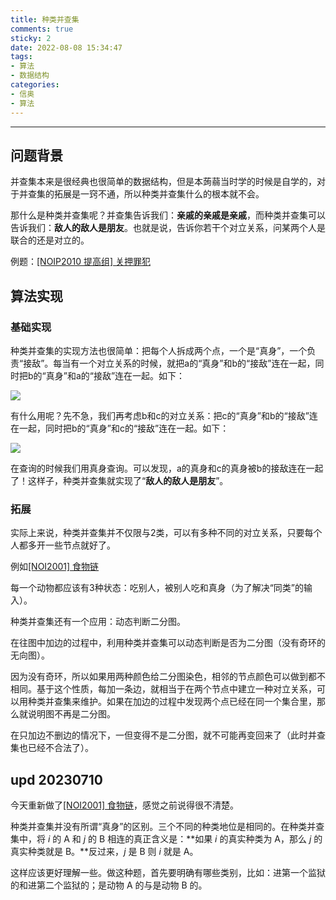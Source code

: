 ```yaml
---
title: 种类并查集
comments: true
sticky: 2
date: 2022-08-08 15:34:47
tags:
- 算法
- 数据结构
categories:
- 信奥
- 算法
---
```


---

<!--more-->

## 问题背景

并查集本来是很经典也很简单的数据结构，但是本蒟蒻当时学的时候是自学的，对于并查集的拓展是一窍不通，所以种类并查集什么的根本就不会。

那什么是种类并查集呢？并查集告诉我们：**亲戚的亲戚是亲戚**，而种类并查集可以告诉我们：**敌人的敌人是朋友**。也就是说，告诉你若干个对立关系，问某两个人是联合的还是对立的。

例题：[[NOIP2010 提高组] 关押罪犯](https://www.luogu.com.cn/problem/P1525)

## 算法实现

### 基础实现

种类并查集的实现方法也很简单：把每个人拆成两个点，一个是“真身”，一个负责“接敌”。每当有一个对立关系的时候，就把a的“真身”和b的“接敌”连在一起，同时把b的“真身”和a的“接敌”连在一起。如下：

![](https://images.shwst.one/并查集ab.png)

有什么用呢？先不急，我们再考虑b和c的对立关系：把c的“真身”和b的“接敌”连在一起，同时把b的“真身”和c的“接敌”连在一起。如下：

![](https://images.shwst.one/并查集bc.png)

在查询的时候我们用真身查询。可以发现，a的真身和c的真身被b的接敌连在一起了！这样子，种类并查集就实现了“**敌人的敌人是朋友**”。

### 拓展

实际上来说，种类并查集并不仅限与2类，可以有多种不同的对立关系，只要每个人都多开一些节点就好了。

例如[[NOI2001] 食物链](https://www.luogu.com.cn/problem/P2024)

每一个动物都应该有3种状态：吃别人，被别人吃和真身（为了解决“同类”的输入）。

种类并查集还有一个应用：动态判断二分图。

在往图中加边的过程中，利用种类并查集可以动态判断是否为二分图（没有奇环的无向图）。

因为没有奇环，所以如果用两种颜色给二分图染色，相邻的节点颜色可以做到都不相同。基于这个性质，每加一条边，就相当于在两个节点中建立一种对立关系，可以用种类并查集来维护。如果在加边的过程中发现两个点已经在同一个集合里，那么就说明图不再是二分图。

在只加边不删边的情况下，一但变得不是二分图，就不可能再变回来了（此时并查集也已经不合法了）。

## upd 20230710

今天重新做了[[NOI2001] 食物链](https://www.luogu.com.cn/problem/P2024)，感觉之前说得很不清楚。

种类并查集并没有所谓“真身”的区别。三个不同的种类地位是相同的。在种类并查集中，将 $i$ 的 A 和 $j$ 的 B 相连的真正含义是：**如果 $i$ 的真实种类为 A，那么 $j$ 的真实种类就是 B。**反过来，$j$ 是 B 则 $i$ 就是 A。

这样应该更好理解一些。做这种题，首先要明确有哪些类别，比如：进第一个监狱的和进第二个监狱的；是动物 A 的与是动物 B 的。
